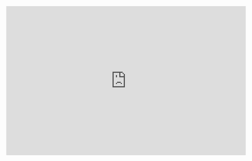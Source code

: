<!DOCTYPE html>
<html>
<head></head>
<body>
	<iframe src="http://vaughnlive.tv/embed/video/slashthedragon?viewers=true&watermark=left&autoplay=true" frameborder="0" framespacing="0" width="640" height="400" /></iframe>
</body>
</html>